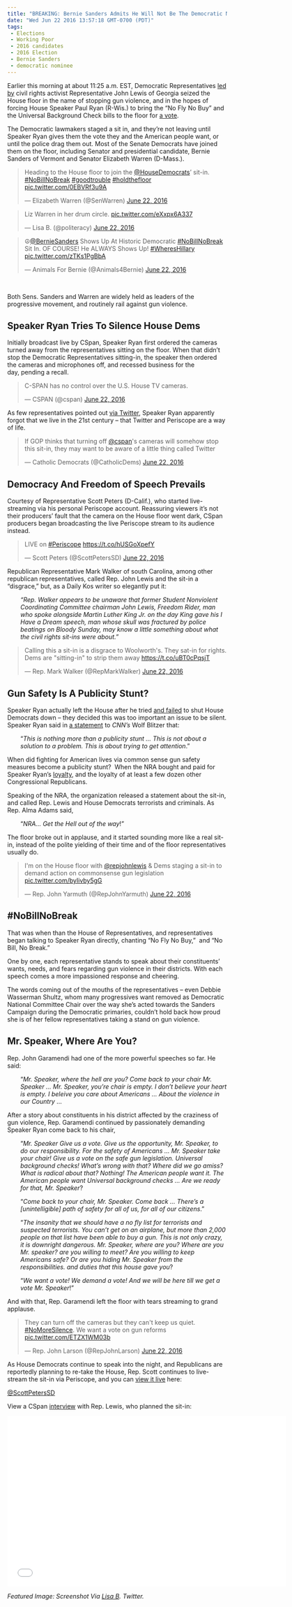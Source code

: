 ```yaml
---
title: "BREAKING: Bernie Sanders Admits He Will Not Be The Democratic Nominee (Video)"
date: "Wed Jun 22 2016 13:57:18 GMT-0700 (PDT)"
tags: 
 - Elections
 - Working Poor
 - 2016 candidates
 - 2016 Election
 - Bernie Sanders
 - democratic nominee
---
```

<p><!-- Quick Adsense WordPress Plugin: http://quicksense.net/ --></p><p>Earlier this morning at about 11:25 a.m. EST, Democratic Representatives <a href="http://www.liberalamerica.org/2016/06/22/breaking-house-democrats-stage-sit-in-over-gun-violence-video/">led by</a> civil rights activist Representative John Lewis of Georgia seized the House floor in the name of stopping gun violence, and in the hopes of forcing House Speaker Paul Ryan (R-Wis.) to bring the &#x201C;No Fly No Buy&#x201D; and the Universal Background Check bills to the floor for <a href="http://thehill.com/blogs/floor-action/house/284440-dems-stage-sit-in-on-house-floor-to-push-for-gun-vote" onclick="__gaTracker(&apos;send&apos;, &apos;event&apos;, &apos;outbound-article&apos;, &apos;http://thehill.com/blogs/floor-action/house/284440-dems-stage-sit-in-on-house-floor-to-push-for-gun-vote&apos;, &apos;a vote&apos;);">a vote</a>.</p><p>The Democratic lawmakers staged a sit in, and they&#x2019;re not leaving until Speaker Ryan gives them the vote they and the American people want,&#xA0;or until the police drag them out. Most of the&#xA0;Senate Democrats have joined them on the floor, including Senator and presidential candidate, Bernie Sanders of Vermont and Senator Elizabeth Warren (D-Mass.).</p><blockquote class="twitter-tweet" data-width="500"><p lang="en" dir="ltr">Heading to the House floor to join the <a href="https://twitter.com/HouseDemocrats" onclick="__gaTracker(&apos;send&apos;, &apos;event&apos;, &apos;outbound-article&apos;, &apos;https://twitter.com/HouseDemocrats&apos;, &apos;@HouseDemocrats&apos;);">@HouseDemocrats</a>&#x2019; sit-in. <a href="https://twitter.com/hashtag/NoBillNoBreak?src=hash" onclick="__gaTracker(&apos;send&apos;, &apos;event&apos;, &apos;outbound-article&apos;, &apos;https://twitter.com/hashtag/NoBillNoBreak?src=hash&apos;, &apos;#NoBillNoBreak&apos;);">#NoBillNoBreak</a> <a href="https://twitter.com/hashtag/goodtrouble?src=hash" onclick="__gaTracker(&apos;send&apos;, &apos;event&apos;, &apos;outbound-article&apos;, &apos;https://twitter.com/hashtag/goodtrouble?src=hash&apos;, &apos;#goodtrouble&apos;);">#goodtrouble</a> <a href="https://twitter.com/hashtag/holdthefloor?src=hash" onclick="__gaTracker(&apos;send&apos;, &apos;event&apos;, &apos;outbound-article&apos;, &apos;https://twitter.com/hashtag/holdthefloor?src=hash&apos;, &apos;#holdthefloor&apos;);">#holdthefloor</a> <a href="https://t.co/0EBVRf3u9A" onclick="__gaTracker(&apos;send&apos;, &apos;event&apos;, &apos;outbound-article&apos;, &apos;https://t.co/0EBVRf3u9A&apos;, &apos;pic.twitter.com/0EBVRf3u9A&apos;);">pic.twitter.com/0EBVRf3u9A</a></p>
<p>&#x2014; Elizabeth Warren (@SenWarren) <a href="https://twitter.com/SenWarren/status/745689267943444480" onclick="__gaTracker(&apos;send&apos;, &apos;event&apos;, &apos;outbound-article&apos;, &apos;https://twitter.com/SenWarren/status/745689267943444480&apos;, &apos;June 22, 2016&apos;);">June 22, 2016</a></p></blockquote><p><script async src="//platform.twitter.com/widgets.js" charset="utf-8"></script></p><blockquote class="twitter-tweet" data-width="500"><p lang="en" dir="ltr">Liz Warren in her drum circle. <a href="https://t.co/eXxpx6A337" onclick="__gaTracker(&apos;send&apos;, &apos;event&apos;, &apos;outbound-article&apos;, &apos;https://t.co/eXxpx6A337&apos;, &apos;pic.twitter.com/eXxpx6A337&apos;);">pic.twitter.com/eXxpx6A337</a></p>
<p>&#x2014; Lisa B. (@politeracy) <a href="https://twitter.com/politeracy/status/745708681606610948" onclick="__gaTracker(&apos;send&apos;, &apos;event&apos;, &apos;outbound-article&apos;, &apos;https://twitter.com/politeracy/status/745708681606610948&apos;, &apos;June 22, 2016&apos;);">June 22, 2016</a></p></blockquote><p><script async src="//platform.twitter.com/widgets.js" charset="utf-8"></script></p><blockquote class="twitter-tweet" data-width="500"><p lang="en" dir="ltr">&#x262E;<a href="https://twitter.com/BernieSanders" onclick="__gaTracker(&apos;send&apos;, &apos;event&apos;, &apos;outbound-article&apos;, &apos;https://twitter.com/BernieSanders&apos;, &apos;@BernieSanders&apos;);">@BernieSanders</a> Shows Up At Historic Democratic <a href="https://twitter.com/hashtag/NoBillNoBreak?src=hash" onclick="__gaTracker(&apos;send&apos;, &apos;event&apos;, &apos;outbound-article&apos;, &apos;https://twitter.com/hashtag/NoBillNoBreak?src=hash&apos;, &apos;#NoBillNoBreak&apos;);">#NoBillNoBreak</a> Sit In. OF COURSE! He ALWAYS Shows Up! <a href="https://twitter.com/hashtag/WheresHillary?src=hash" onclick="__gaTracker(&apos;send&apos;, &apos;event&apos;, &apos;outbound-article&apos;, &apos;https://twitter.com/hashtag/WheresHillary?src=hash&apos;, &apos;#WheresHillary&apos;);">#WheresHillary</a> <a href="https://t.co/zTKs1PgBbA" onclick="__gaTracker(&apos;send&apos;, &apos;event&apos;, &apos;outbound-article&apos;, &apos;https://t.co/zTKs1PgBbA&apos;, &apos;pic.twitter.com/zTKs1PgBbA&apos;);">pic.twitter.com/zTKs1PgBbA</a></p>
<p>&#x2014; Animals For Bernie (@Animals4Bernie) <a href="https://twitter.com/Animals4Bernie/status/745757065348538369" onclick="__gaTracker(&apos;send&apos;, &apos;event&apos;, &apos;outbound-article&apos;, &apos;https://twitter.com/Animals4Bernie/status/745757065348538369&apos;, &apos;June 22, 2016&apos;);">June 22, 2016</a></p></blockquote><p><script async src="//platform.twitter.com/widgets.js" charset="utf-8"></script></p><p>&#xA0;</p><p>Both Sens. Sanders and Warren are widely held as leaders of the progressive movement, and routinely rail against gun violence.</p><h2>Speaker Ryan Tries To Silence House Dems</h2><p>Initially broadcast live by CSpan, Speaker Ryan first ordered the cameras turned away from the representatives sitting on the floor. When that didn&#x2019;t stop the Democratic Representatives sitting-in, the speaker then ordered the cameras and microphones off, and recessed business for the day,&#xA0;pending a recall.</p><blockquote class="twitter-tweet" data-width="500"><p lang="en" dir="ltr">C-SPAN has no control over the U.S. House TV cameras.</p>
<p>&#x2014; CSPAN (@cspan) <a href="https://twitter.com/cspan/status/745643506786504704" onclick="__gaTracker(&apos;send&apos;, &apos;event&apos;, &apos;outbound-article&apos;, &apos;https://twitter.com/cspan/status/745643506786504704&apos;, &apos;June 22, 2016&apos;);">June 22, 2016</a></p></blockquote><p><script async src="//platform.twitter.com/widgets.js" charset="utf-8"></script></p><p>As&#xA0;few representatives pointed out <a href="https://twitter.com/CatholicDems/status/745646926901567489" onclick="__gaTracker(&apos;send&apos;, &apos;event&apos;, &apos;outbound-article&apos;, &apos;https://twitter.com/CatholicDems/status/745646926901567489&apos;, &apos;via Twitter&apos;);">via Twitter</a>, Speaker Ryan apparently forgot that we live in the 21st century &#x2013; that Twitter and Periscope are a way of life.</p><blockquote class="twitter-tweet" data-width="500"><p lang="en" dir="ltr">If GOP thinks that turning off <a href="https://twitter.com/cspan" onclick="__gaTracker(&apos;send&apos;, &apos;event&apos;, &apos;outbound-article&apos;, &apos;https://twitter.com/cspan&apos;, &apos;@cspan&apos;);">@cspan</a>&apos;s cameras will somehow stop this sit-in, they may want to be aware of a little thing called Twitter</p>
<p>&#x2014; Catholic Democrats (@CatholicDems) <a href="https://twitter.com/CatholicDems/status/745646926901567489" onclick="__gaTracker(&apos;send&apos;, &apos;event&apos;, &apos;outbound-article&apos;, &apos;https://twitter.com/CatholicDems/status/745646926901567489&apos;, &apos;June 22, 2016&apos;);">June 22, 2016</a></p></blockquote><p><script async src="//platform.twitter.com/widgets.js" charset="utf-8"></script></p><h2>Democracy And Freedom of Speech Prevails</h2><p>Courtesy of Representative Scott Peters (D-Calif.), who started live-streaming via his personal Periscope account. Reassuring viewers it&#x2019;s not their producers&#x2019; fault that the camera on the House floor went dark, CSpan producers began broadcasting the live&#xA0;Periscope stream to its audience instead.</p><blockquote class="twitter-tweet" data-width="500"><p lang="en" dir="ltr">LIVE on <a href="https://twitter.com/hashtag/Periscope?src=hash" onclick="__gaTracker(&apos;send&apos;, &apos;event&apos;, &apos;outbound-article&apos;, &apos;https://twitter.com/hashtag/Periscope?src=hash&apos;, &apos;#Periscope&apos;);">#Periscope</a> <a href="https://t.co/hUSGoXpefY" onclick="__gaTracker(&apos;send&apos;, &apos;event&apos;, &apos;outbound-article&apos;, &apos;https://t.co/hUSGoXpefY&apos;, &apos;https://t.co/hUSGoXpefY&apos;);">https://t.co/hUSGoXpefY</a></p>
<p>&#x2014; Scott Peters (@ScottPetersSD) <a href="https://twitter.com/ScottPetersSD/status/745715863748251649" onclick="__gaTracker(&apos;send&apos;, &apos;event&apos;, &apos;outbound-article&apos;, &apos;https://twitter.com/ScottPetersSD/status/745715863748251649&apos;, &apos;June 22, 2016&apos;);">June 22, 2016</a></p></blockquote><p><script async src="//platform.twitter.com/widgets.js" charset="utf-8"></script></p><p>Republican Representative Mark Walker of south Carolina, among other republican representatives, called Rep. John Lewis and the sit-in a &#x201C;disgrace,&#x201D; but, as a Daily Kos writer so elegantly put it:</p><p style="padding-left: 30px;"><em>&#x201C;Rep. Walker appears to be unaware that former Student Nonviolent Coordinating Committee chairman John Lewis, Freedom Rider, man who spoke&#xA0;alongside&#xA0;Martin Luther King Jr. on the day King gave his I Have a Dream speech, man whose skull was fractured by police beatings on Bloody Sunday, may know a little something about what the civil rights sit-ins were about.&#x201D;</em></p><blockquote class="twitter-tweet" data-width="500"><p lang="en" dir="ltr">Calling this a sit-in is a disgrace to Woolworth&apos;s. They sat-in for rights. Dems are &quot;sitting-in&quot; to strip them away <a href="https://t.co/uBT0cPqsjT" onclick="__gaTracker(&apos;send&apos;, &apos;event&apos;, &apos;outbound-article&apos;, &apos;https://t.co/uBT0cPqsjT&apos;, &apos;https://t.co/uBT0cPqsjT&apos;);">https://t.co/uBT0cPqsjT</a></p>
<p>&#x2014; Rep. Mark Walker (@RepMarkWalker) <a href="https://twitter.com/RepMarkWalker/status/745688490940203009" onclick="__gaTracker(&apos;send&apos;, &apos;event&apos;, &apos;outbound-article&apos;, &apos;https://twitter.com/RepMarkWalker/status/745688490940203009&apos;, &apos;June 22, 2016&apos;);">June 22, 2016</a></p></blockquote><p><script async src="//platform.twitter.com/widgets.js" charset="utf-8"></script></p><h2>Gun Safety Is A Publicity Stunt?</h2><p>Speaker Ryan actually left the House after he tried <a href="http://deadline.com/2016/06/house-democrat-sit-in-gun-control-paul-ryan-orlando-cspan-1201777597/" onclick="__gaTracker(&apos;send&apos;, &apos;event&apos;, &apos;outbound-article&apos;, &apos;http://deadline.com/2016/06/house-democrat-sit-in-gun-control-paul-ryan-orlando-cspan-1201777597/&apos;, &apos;and failed&apos;);">and failed</a> to shut House Democrats down &#x2013; they decided this was too important an issue to be silent. Speaker Ryan&#xA0;said in <a href="http://www.wptz.com/politics/paul-ryan-house-sitin-on-guns-is-a-publicity-stunt/40179008" onclick="__gaTracker(&apos;send&apos;, &apos;event&apos;, &apos;outbound-article&apos;, &apos;http://www.wptz.com/politics/paul-ryan-house-sitin-on-guns-is-a-publicity-stunt/40179008&apos;, &apos;a statement&apos;);">a statement</a> to <em>CNN&#x2019;s</em> Wolf Blitzer that:</p><p style="padding-left: 30px;">&#x201C;<em>This is nothing more than a publicity stunt &#x2026; This is not about a solution to a problem. This is about trying to get attention</em>.&#x201D;</p><p>When did&#xA0;fighting for American lives via common sense gun safety measures become a publicity stunt? &#xA0;When the NRA bought and paid for Speaker Ryan&#x2019;s <a href="http://www.liberalamerica.org/2016/06/12/nra-bribed-45-senators-helped-cause-orlando-massacre/">loyalty</a>, and the loyalty of at least a few dozen other Congressional Republicans.</p><p>Speaking of the NRA, the organization released a statement about the sit-in, and called Rep. Lewis and House Democrats terrorists and criminals.&#xA0;As Rep.&#xA0;Alma Adams said,</p><p style="padding-left: 30px;">&#x201C;<em>NRA&#x2026; Get the Hell out of the way</em>!&#x201D;</p><p>The&#xA0;floor broke out in applause, and it&#xA0;started sounding more like a real sit-in, instead of the polite yielding of their time and of the floor representatives usually do.</p><blockquote class="twitter-tweet" data-width="500"><p lang="en" dir="ltr">I&apos;m on the House floor with <a href="https://twitter.com/repjohnlewis" onclick="__gaTracker(&apos;send&apos;, &apos;event&apos;, &apos;outbound-article&apos;, &apos;https://twitter.com/repjohnlewis&apos;, &apos;@repjohnlewis&apos;);">@repjohnlewis</a> &amp; Dems staging a sit-in to demand action on commonsense gun legislation <a href="https://t.co/byIivby5gG" onclick="__gaTracker(&apos;send&apos;, &apos;event&apos;, &apos;outbound-article&apos;, &apos;https://t.co/byIivby5gG&apos;, &apos;pic.twitter.com/byIivby5gG&apos;);">pic.twitter.com/byIivby5gG</a></p>
<p>&#x2014; Rep. John Yarmuth (@RepJohnYarmuth) <a href="https://twitter.com/RepJohnYarmuth/status/745641223122259968" onclick="__gaTracker(&apos;send&apos;, &apos;event&apos;, &apos;outbound-article&apos;, &apos;https://twitter.com/RepJohnYarmuth/status/745641223122259968&apos;, &apos;June 22, 2016&apos;);">June 22, 2016</a></p></blockquote><p><script async src="//platform.twitter.com/widgets.js" charset="utf-8"></script></p><h2>#NoBillNoBreak</h2><p>That was when than the House of Representatives, and representatives began talking to Speaker Ryan directly, chanting &#x201C;No Fly No Buy,&#x201D; &#xA0;and &#x201C;No Bill, No Break.&#x201D;</p><p>One by one, each representative stands&#xA0;to speak about their constituents&#x2019; wants, needs, and fears regarding gun violence in their districts. With each speech comes a more impassioned response and cheering.</p><p>The words coming out of the mouths of the representatives &#x2013; even Debbie Wasserman Shultz, whom many progressives want removed as Democratic National Committee Chair over the way she&#x2019;s acted towards the Sanders Campaign during the Democratic primaries, couldn&#x2019;t hold back how proud she is of her fellow representatives taking a stand on gun violence.</p><h2>Mr. Speaker, Where Are You?</h2><p>Rep. John Garamendi had one of the more powerful speeches so far. He said:</p><p style="padding-left: 30px;">&#x201C;<em>Mr. Speaker, where the hell are you? Come back to your chair Mr. Speaker &#x2026; Mr. Speaker, you&#x2019;re chair is empty. I don&#x2019;t believe your heart is empty. I beleive you care about Americans &#x2026; About the violence in our Country</em> &#x2026;</p><p>After a story about constituents in his district affected by the craziness of gun violence, Rep. Garamendi continued by passionately demanding Speaker Ryan come back to his chair,</p><p style="padding-left: 30px;">&#x201C;<em>Mr. Speaker Give us a vote. Give us the opportunity, Mr. Speaker, to do our responsibility. For the safety of Americans &#x2026;&#xA0;Mr. Speaker take your chair! Give us a vote on the safe gun legislation. Universal background checks! What&#x2019;s wrong with that? Where did we go amiss? What is radical about that? Nothing! The American people want it. The American people want Universal background checks &#x2026; Are we ready for that, Mr. Speaker</em>?</p><p style="padding-left: 30px;">&#x201C;<em>Come back to your chair, Mr. Speaker. Come back &#x2026; There&#x2019;s a [unintelligible] path&#xA0;of safety for all of us, for all of our citizens</em>.&#x201D;</p><p style="padding-left: 30px;">&#x201C;<em>The insanity that we should have a no fly list for terrorists and suspected terrorists. You can&#x2019;t get on an airplane, but more than 2,000 people on that list have been able to buy a gun. This is not only crazy, it&#xA0;is downright dangerous. Mr. Speaker, where are you? Where are you Mr. speaker? are you willing to meet? Are you willing to keep Americans safe? Or are you hiding Mr. Speaker from the responsibilities. and duties that this house gave you</em>?</p><p style="padding-left: 30px;">&#x201C;<em>We want a vote! We demand a vote! And we will be here till we get a vote Mr. Speaker</em>!&#x201D;</p><p><!-- Quick Adsense WordPress Plugin: http://quicksense.net/ --></p><p>And with that, Rep. Garamendi left the floor with tears streaming to grand applause.</p><blockquote class="twitter-tweet" data-width="500"><p lang="en" dir="ltr">They can turn off the cameras but they can&apos;t keep us quiet. <a href="https://twitter.com/hashtag/NoMoreSilence?src=hash" onclick="__gaTracker(&apos;send&apos;, &apos;event&apos;, &apos;outbound-article&apos;, &apos;https://twitter.com/hashtag/NoMoreSilence?src=hash&apos;, &apos;#NoMoreSilence&apos;);">#NoMoreSilence</a>. We want a vote on gun reforms <a href="https://t.co/ETZX1WM03b" onclick="__gaTracker(&apos;send&apos;, &apos;event&apos;, &apos;outbound-article&apos;, &apos;https://t.co/ETZX1WM03b&apos;, &apos;pic.twitter.com/ETZX1WM03b&apos;);">pic.twitter.com/ETZX1WM03b</a></p>
<p>&#x2014; Rep. John Larson (@RepJohnLarson) <a href="https://twitter.com/RepJohnLarson/status/745639410717310976" onclick="__gaTracker(&apos;send&apos;, &apos;event&apos;, &apos;outbound-article&apos;, &apos;https://twitter.com/RepJohnLarson/status/745639410717310976&apos;, &apos;June 22, 2016&apos;);">June 22, 2016</a></p></blockquote><p><script async src="//platform.twitter.com/widgets.js" charset="utf-8"></script></p><p>As House Democrats continue to speak into the night, and Republicans are reportedly planning to re-take the House,&#xA0;Rep. Scott continues to live-stream the sit-in via Periscope, and you can <a href="https://www.periscope.tv/ScottPetersSD/1zqKVpVQXYwJB" onclick="__gaTracker(&apos;send&apos;, &apos;event&apos;, &apos;outbound-article&apos;, &apos;https://www.periscope.tv/ScottPetersSD/1zqKVpVQXYwJB&apos;, &apos;view it live&apos;);">view it live</a> here:</p><p><a href="https://www.periscope.tv/scottpeterssd" onclick="__gaTracker(&apos;send&apos;, &apos;event&apos;, &apos;outbound-article&apos;, &apos;https://www.periscope.tv/scottpeterssd&apos;, &apos;@ScottPetersSD&apos;);" class="periscope-on-air" data-size="large">@ScottPetersSD</a></p><p>View a&#xA0;CSpan <a href="https://youtu.be/azorbHa3WYU" onclick="__gaTracker(&apos;send&apos;, &apos;event&apos;, &apos;outbound-article&apos;, &apos;https://youtu.be/azorbHa3WYU&apos;, &apos;interview&apos;);">interview</a> with Rep. Lewis, who planned the sit-in:</p><p><span class="embed-youtube" style="text-align:center; display: block;"><iframe class="youtube-player" type="text/html" width="640" height="390" src="//www.youtube.com/embed/azorbHa3WYU?version=3&amp;rel=1&amp;fs=1&amp;autohide=2&amp;showsearch=0&amp;showinfo=1&amp;iv_load_policy=1&amp;wmode=transparent" allowfullscreen="true" style="border:0;"></iframe></span></p><p><em>Featured Image: Screenshot Via <a href="https://twitter.com/politeracy/status/745708681606610948/photo/1" onclick="__gaTracker(&apos;send&apos;, &apos;event&apos;, &apos;outbound-article&apos;, &apos;https://twitter.com/politeracy/status/745708681606610948/photo/1&apos;, &apos;Lisa B&apos;);">Lisa B</a>. Twitter.</em></p><div style="font-size:0px;height:0px;line-height:0px;margin:0;padding:0;clear:both"></div>